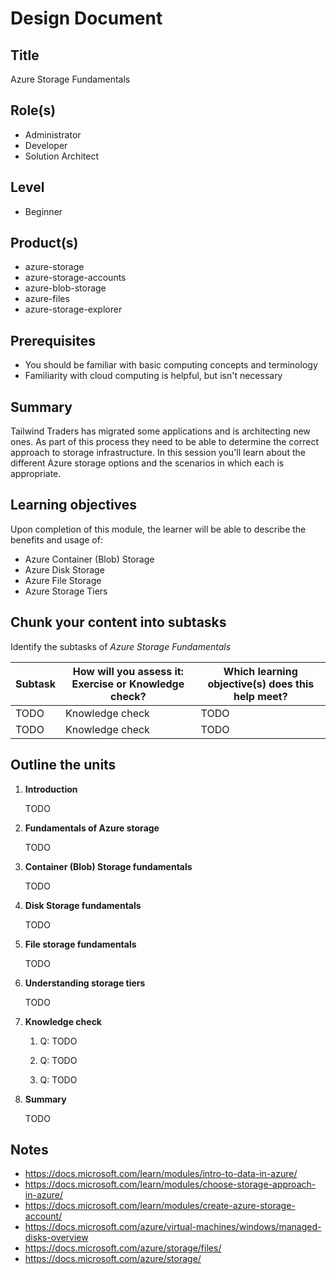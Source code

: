 # Design Document

## Title

Azure Storage Fundamentals

## Role(s)

- Administrator
- Developer
- Solution Architect

## Level

- Beginner

## Product(s)

- azure-storage
- azure-storage-accounts
- azure-blob-storage
- azure-files
- azure-storage-explorer

## Prerequisites

- You should be familiar with basic computing concepts and terminology
- Familiarity with cloud computing is helpful, but isn't necessary

## Summary

Tailwind Traders has migrated some applications and is architecting new ones. As part of this process they need to be able to determine the correct approach to storage infrastructure. In this session you'll learn about the different Azure storage options and the scenarios in which each is appropriate.

## Learning objectives

Upon completion of this module, the learner will be able to describe the benefits and usage of:

- Azure Container (Blob) Storage
- Azure Disk Storage
- Azure File Storage
- Azure Storage Tiers 

## Chunk your content into subtasks

Identify the subtasks of *Azure Storage Fundamentals*

| Subtask | How will you assess it: **Exercise or Knowledge check**? | Which learning objective(s) does this help meet?
| --- | --- | --- |
| TODO | Knowledge check | TODO |
| TODO | Knowledge check | TODO |

## Outline the units

1. **Introduction**

    TODO

1. **Fundamentals of Azure storage**

    TODO

1. **Container (Blob) Storage fundamentals**

    TODO

1. **Disk Storage fundamentals**

    TODO

1. **File storage fundamentals**

    TODO

1. **Understanding storage tiers**

    TODO

1. **Knowledge check**

    1. Q: TODO

    1. Q: TODO

    1. Q: TODO

1. **Summary**

    TODO
    
## Notes

- https://docs.microsoft.com/learn/modules/intro-to-data-in-azure/
- https://docs.microsoft.com/learn/modules/choose-storage-approach-in-azure/
- https://docs.microsoft.com/learn/modules/create-azure-storage-account/
- https://docs.microsoft.com/azure/virtual-machines/windows/managed-disks-overview
- https://docs.microsoft.com/azure/storage/files/
- https://docs.microsoft.com/azure/storage/
